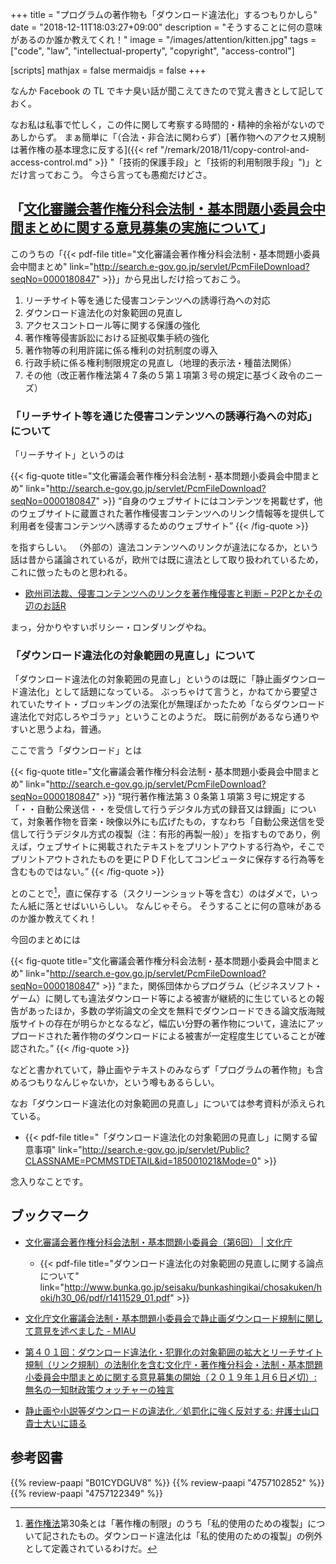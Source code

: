 +++
title = "プログラムの著作物も「ダウンロード違法化」するつもりかしら"
date = "2018-12-11T18:03:27+09:00"
description = "そうすることに何の意味があるのか誰か教えてくれ！"
image = "/images/attention/kitten.jpg"
tags = ["code", "law", "intellectual-property", "copyright", "access-control"]

[scripts]
  mathjax = false
  mermaidjs = false
+++

なんか Facebook の TL でキナ臭い話が聞こえてきたので覚え書きとして記しておく。

なお私は私事で忙しく，この件に関して考察する時間的・精神的余裕がないのであしからず。
まぁ簡単に「（合法・非合法に関わらず）[著作物へのアクセス規制は著作権の基本理念に反する]({{< ref "/remark/2018/11/copy-control-and-access-control.md" >}} "「技術的保護手段」と「技術的利用制限手段」")」とだけ言っておこう。
今さら言っても愚痴だけどさ。

## 「[文化審議会著作権分科会法制・基本問題小委員会中間まとめに関する意見募集の実施について](http://search.e-gov.go.jp/servlet/Public?CLASSNAME=PCMMSTDETAIL&id=185001021&Mode=0)」

このうちの「{{< pdf-file title="文化審議会著作権分科会法制・基本問題小委員会中間まとめ" link="http://search.e-gov.go.jp/servlet/PcmFileDownload?seqNo=0000180847" >}}」から見出しだけ拾っておこう。

1. リーチサイト等を通じた侵害コンテンツへの誘導行為への対応
2. ダウンロード違法化の対象範囲の見直し
3. アクセスコントロール等に関する保護の強化
4. 著作権等侵害訴訟における証拠収集手続の強化
5. 著作物等の利用許諾に係る権利の対抗制度の導入
6. 行政手続に係る権利制限規定の見直し（地理的表示法・種苗法関係）
7. その他（改正著作権法第４７条の５第１項第３号の規定に基づく政令のニーズ）

### 「リーチサイト等を通じた侵害コンテンツへの誘導行為への対応」について

「リーチサイト」というのは

{{< fig-quote title="文化審議会著作権分科会法制・基本問題小委員会中間まとめ" link="http://search.e-gov.go.jp/servlet/PcmFileDownload?seqNo=0000180847" >}}
<q>自身のウェブサイトにはコンテンツを掲載せず，他のウェブサイトに蔵置された著作権侵害コンテンツへのリンク情報等を提供して利用者を侵害コンテンツへ誘導するためのウェブサイト</q>
{{< /fig-quote >}}

を指すらしい。
（外部の）違法コンテンツへのリンクが違法になるか，という話は昔から議論されているが，欧州では既に違法として取り扱われているため，これに倣ったものと思われる。

- [欧州司法裁、侵害コンテンツへのリンクを著作権侵害と判断 – P2Pとかその辺のお話R](https://p2ptk.org/copyright/553)

まっ，分かりやすいポリシー・ロンダリングやね。

### 「ダウンロード違法化の対象範囲の見直し」について

「ダウンロード違法化の対象範囲の見直し」というのは既に「静止画ダウンロード違法化」として話題になっている。
ぶっちゃけて言うと，かねてから要望されていたサイト・ブロッキングの法案化が無理ぽかったため「ならダウンロード違法化で対応しろやゴラァ」ということのようだ。
既に前例があるなら通りやすいと思うよね，普通。

ここで言う「ダウンロード」とは

{{< fig-quote title="文化審議会著作権分科会法制・基本問題小委員会中間まとめ" link="http://search.e-gov.go.jp/servlet/PcmFileDownload?seqNo=0000180847" >}}
<q>現行著作権法第３０条第１項第３号に規定する「・・自動公衆送信・・を受信して行うデジタル方式の録音又は録画」について，対象著作物を音楽・映像以外にも広げたもの，すなわち「自動公衆送信を受信して行うデジタル方式の複製（注：有形的再製一般）」を指すものであり，例えば，ウェブサイトに掲載されたテキストをプリントアウトする行為や，そこでプリントアウトされたものを更にＰＤＦ化してコンピュータに保存する行為等を含むものではない。</q>
{{< /fig-quote >}}

とのことで[^cl1]，直に保存する（スクリーンショット等を含む）のはダメで，いったん紙に落とせばいいらしい。
なんじゃそら。
そうすることに何の意味があるのか誰か教えてくれ！

[^cl1]: [著作権法]第30条とは「著作権の制限」のうち「私的使用のための複製」について記されたもの。ダウンロード違法化は「私的使用のための複製」の例外として定義されているわけだ。

今回のまとめには

{{< fig-quote title="文化審議会著作権分科会法制・基本問題小委員会中間まとめ" link="http://search.e-gov.go.jp/servlet/PcmFileDownload?seqNo=0000180847" >}}
<q>また，関係団体からプログラム（ビジネスソフト・ゲーム）に関しても違法ダウンロード等による被害が継続的に生じているとの報告があったほか，多数の学術論文の全文を無料でダウンロードできる論文版海賊版サイトの存在が明らかとなるなど，幅広い分野の著作物について，違法にアップロードされた著作物のダウンロードによる被害が一定程度生じていることが確認された。</q>
{{< /fig-quote >}}

などと書かれていて，静止画やテキストのみならず「プログラムの著作物」も含めるつもりなんじゃないか，という噂もあるらしい。

なお「ダウンロード違法化の対象範囲の見直し」については参考資料が添えられている。

- {{< pdf-file title="「ダウンロード違法化の対象範囲の見直し」に関する留意事項" link="http://search.e-gov.go.jp/servlet/Public?CLASSNAME=PCMMSTDETAIL&id=185001021&Mode=0" >}}

念入りなことです。

## ブックマーク

- [文化審議会著作権分科会法制・基本問題小委員会（第6回） | 文化庁](http://www.bunka.go.jp/seisaku/bunkashingikai/chosakuken/hoki/h30_06/)
    - {{< pdf-file title="ダウンロード違法化の対象範囲の見直しに関する論点について" link="http://www.bunka.go.jp/seisaku/bunkashingikai/chosakuken/hoki/h30_06/pdf/r1411529_01.pdf" >}}

- [文化庁文化審議会法制・基本問題小委員会で静止画ダウンロード規制に関して意見を述べました - MIAU](https://miau.jp/ja/880)
- [第４０１回：ダウンロード違法化・犯罪化の対象範囲の拡大とリーチサイト規制（リンク規制）の法制化を含む文化庁・著作権分科会・法制・基本問題小委員会中間まとめに関する意見募集の開始（２０１９年１月６日〆切）: 無名の一知財政策ウォッチャーの独言](http://fr-toen.cocolog-nifty.com/blog/2018/12/post-ef1a.html)
- [静止画や小説等ダウンロードの違法化／処罰化に強く反対する: 弁護士山口貴士大いに語る](http://yama-ben.cocolog-nifty.com/ooinikataru/2018/12/post-8df7.html)

[著作権法]: https://elaws.e-gov.go.jp/search/elawsSearch/elaws_search/lsg0500/detail?lawId=345AC0000000048 "著作権法"

## 参考図書

{{% review-paapi "B01CYDGUV8" %}} <!-- CODE VERSION 2.0 -->
{{% review-paapi "4757102852" %}} <!-- 著作権２．０ ウェブ時代の文化発展をめざして -->
{{% review-paapi "4757122349" %}} <!-- 〈反〉知的独占 -->
